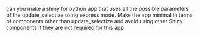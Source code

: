 can you make a shiny for python app that uses all the possible parameters of the update_selectize using express mode.
Make the app minimal in terms of components other than update_selectize and avoid using other Shiny components if they are not required for this app
